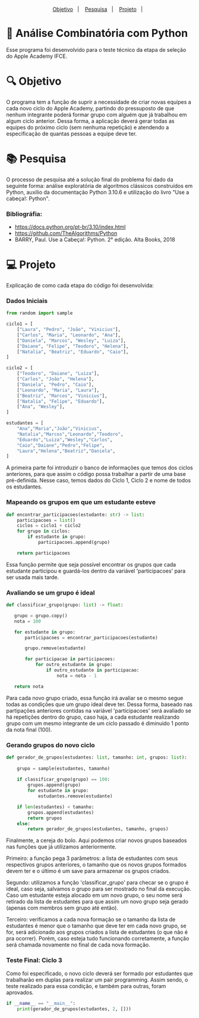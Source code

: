 <p align="center">
  <a href="#-objetivo">Objetivo</a>&nbsp;&nbsp;&nbsp;|&nbsp;&nbsp;&nbsp;
  <a href="#-pesquisa">Pesquisa</a>&nbsp;&nbsp;&nbsp;|&nbsp;&nbsp;&nbsp;
  <a href="#-projeto">Projeto</a>&nbsp;&nbsp;&nbsp;|&nbsp;&nbsp;&nbsp;
</p>

# 🧮 Análise Combinatória com Python
Esse programa foi desenvolvido para o teste técnico da etapa de seleção do Apple Academy IFCE.

# 🔍 Objetivo
O programa tem a função de suprir a necessidade de criar novas equipes a cada novo ciclo do Apple Academy, partindo do pressuposto de que nenhum integrante poderá formar grupo com alguém que já trabalhou em algum ciclo anterior. Dessa forma, a aplicação deverá gerar todas as equipes do próximo ciclo (sem nenhuma repetição) e atendendo a especificação de quantas pessoas a equipe deve ter.

# 📚 Pesquisa
O processo de pesquisa até a solução final do problema foi dado da seguinte forma: análise exploratória de algoritmos clássicos construídos em Python, auxílio da documentação Python 3.10.6 e utilização do livro "Use a cabeça!: Python".

### Bibliográfia:
- https://docs.python.org/pt-br/3.10/index.html
- https://github.com/TheAlgorithms/Python
- BARRY, Paul. Use a Cabeça!: Python. 2° edição. Alta Books, 2018

# 💻 Projeto
Explicação de como cada etapa do código foi desenvolvida:
### Dados Iniciais

``` python
from random import sample

ciclo1 = [
    ["Laura", "Pedro", "João", "Vinicius"],
    ["Carlos", "Maria", "Leonardo", "Ana"],
    ["Daniela", "Marcos", "Wesley", "Luiza"],
    ["Daiane", "Felipe", "Teodoro", "Helena"],
    ["Natalia", "Beatriz", "Eduardo", "Caio"],
]

ciclo2 = [
    ["Teodoro", "Daiane", "Luiza"],
    ["Carlos", "João", "Helena"],
    ["Daniela", "Pedro", "Caio"],
    ["Leonardo", "Maria", "Laura"],
    ["Beatriz", "Marcos", "Vinicius"],
    ["Natalia", "Felipe", "Eduardo"],
    ["Ana", "Wesley"],
]

estudantes = [
    "Ana","Maria","João","Vinicius",
    "Natalia","Marcos","Leonardo","Teodoro",
    "Eduardo","Luiza","Wesley","Carlos",
    "Caio","Daiane","Pedro","Felipe",
    "Laura","Helena","Beatriz","Daniela",
] 
```

A primeira parte foi introduzir o banco de informações que temos dos ciclos anteriores, para que assim o código possa trabalhar a partir de uma base pré-definida. Nesse caso, temos dados do Ciclo 1, Ciclo 2 e nome de todos os estudantes.

### Mapeando os grupos em que um estudante esteve
``` python
def encontrar_participacoes(estudante: str) -> list:
    participacoes = list()
    ciclos = ciclo1 + ciclo2
    for grupo in ciclos:
        if estudante in grupo:
            participacoes.append(grupo)

    return participacoes
 ```
 Essa função permite que seja possível encontrar os grupos que cada estudante participou e guardá-los dentro da variável 'participacoes' para ser usada mais tarde.
 
 ### Avaliando se um grupo é ideal
 ```python
 def classificar_grupo(grupo: list) -> float:
 
    grupo = grupo.copy()
    nota = 100

    for estudante in grupo:
        participacoes = encontrar_participacoes(estudante)

        grupo.remove(estudante)

        for participacao in participacoes:
            for outro_estudante in grupo:
                if outro_estudante in participacao:
                    nota = nota - 1

    return nota
```
Para cada novo grupo criado, essa função irá avaliar se o mesmo segue todas as condições que um grupo ideal deve ter. Dessa forma, baseado nas partipações anteriores contidas na variável 'participacoes' será avaliado se há repetições dentro do grupo, caso haja, a cada estudante realizando grupo com um mesmo integrante de um ciclo passado é diminuido 1 ponto da nota final (100).

### Gerando grupos do novo ciclo
``` python
def gerador_de_grupos(estudantes: list, tamanho: int, grupos: list):
    
    grupo = sample(estudantes, tamanho)
 
    if classificar_grupo(grupo) == 100:
        grupos.append(grupo)
        for estudante in grupo:
            estudantes.remove(estudante)

    if len(estudantes) < tamanho:
        grupos.append(estudantes)
        return grupos
    else:
        return gerador_de_grupos(estudantes, tamanho, grupos)
```
Finalmente, a cereja do bolo. Aqui podemos criar novos grupos baseados nas funções que já utilizamos anteriormente. 

Primeiro:
a função pega 3 parâmetros: a lista de estudantes com seus respectivos grupos anteriores, o tamanho que os novos grupos formados devem ter e o último é um save para armazenar os grupos criados.

Segundo:
utilizamos a função 'classificar_grupo' para checar se o grupo é ideal, caso seja, salvamos o grupo para ser mostrado no final da execução. Caso um estudante esteja alocado em um novo grupo, o seu nome será retirado da lista de estudantes para que assim um novo grupo seja gerado (apenas com membros sem grupo até então).

Terceiro:
verificamos a cada nova formação se o tamanho da lista de estudantes é menor que o tamanho que deve ter em cada novo grupo, se for, será adicionado aos grupos criados a lista de estudantes (o que não é pra ocorrer). Porém, caso esteja tudo funcionando corretamente, a função será chamada novamente no final de cada nova formação.

### Teste Final: Ciclo 3
Como foi especificado, o novo ciclo deverá ser formado por estudantes que trabalharão em duplas para realizar um pair programming. Assim sendo, o teste realizado para essa condição, e também para outras, foram aprovados.
``` python
if __name__ == "__main__":
    print(gerador_de_grupos(estudantes, 2, []))
```


